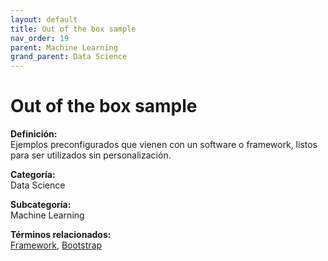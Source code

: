```yaml
---
layout: default
title: Out of the box sample
nav_order: 19
parent: Machine Learning
grand_parent: Data Science
---
```


# Out of the box sample

**Definición:**  
Ejemplos preconfigurados que vienen con un software o framework, listos para ser utilizados sin personalización.

**Categoría:**  
Data Science  

**Subcategoría:**  
Machine Learning

**Términos relacionados:**  
[Framework](https://maleniski.github.io/diccionario-angl-tec-mx/docs/data-science/machine-learning/framework.html), [Bootstrap](https://maleniski.github.io/diccionario-angl-tec-mx/docs/data-science/machine-learning/bootstrap.html)
